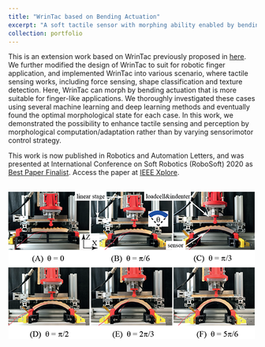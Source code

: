 ```yaml
---
title: "WrinTac based on Bending Actuation"
excerpt: "A soft tactile sensor with morphing ability enabled by bending actuation <br/><img src='/images/projectImages/wrintacbendingcover.png'>"
collection: portfolio
---
```


This is an extension work based on WrinTac previously proposed in [here](https://ieeexplore.ieee.org/document/8638951). We further modified the design of WrinTac to suit for robotic finger application, and implemented WrinTac into various scenario, where tactile sensing works, including force sensing, shape classification and texture detection. Here, WrinTac can morph by bending actuation that is more suitable for finger-like applications. We thoroughly investigated these cases using several machine learning and deep learning methods and eventually found the optimal morphological state for each case. In this work, we demonstrated the possibility to enhance tactile sensing and perception by morphological computation/adaptation rather than by varying sensorimotor control strategy.  

This work is now published in Robotics and Automation Letters, and was presented at International Conference on Soft Robotics (RoboSoft) 2020 as [Best Paper Finalist](http://www.robosoft2020.org/). Access the paper at [IEEE Xplore](https://ieeexplore.ieee.org/document/9044791).

<br/><img src='/images/projectImages/wrintacbendingcontent.png'>